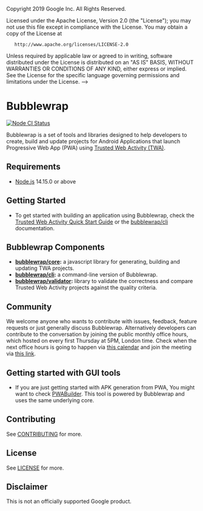 Copyright 2019 Google Inc. All Rights Reserved.
 
   Licensed under the Apache License, Version 2.0 (the "License");
   you may not use this file except in compliance with the License.
   You may obtain a copy of the License at
 
       http://www.apache.org/licenses/LICENSE-2.0
 
   Unless required by applicable law or agreed to in writing, software
   distributed under the License is distributed on an "AS IS" BASIS,
   WITHOUT WARRANTIES OR CONDITIONS OF ANY KIND, either express or implied.
   See the License for the specific language governing permissions and
   limitations under the License.
-->
# Bubblewrap
[![Node CI Status](https://github.com/GoogleChromeLabs/bubblewrap/workflows/Node%20CI/badge.svg)](https://github.com/GoogleChromeLabs/bubblewrap/actions?query=workflow%3A%22Node+CI%22)

Bubblewrap is a set of tools and libraries designed to help developers to create, build and update
projects for Android Applications that launch Progressive Web App (PWA) using
[Trusted Web Activity (TWA)](https://developer.chrome.com/docs/android/trusted-web-activity/).

## Requirements
- [Node.js](https://nodejs.org/en/) 14.15.0 or above

## Getting Started
- To get started with building an application using Bubblewrap, check the [Trusted Web Activity
Quick Start Guide][1] or the [bubblewrap/cli](./packages/cli) documentation.

## Bubblewrap Components

- **[bubblewrap/core](./packages/core):** a javascript library for generating, building and
updating TWA projects.
- **[bubblewrap/cli](./packages/cli):** a command-line version of Bubblewrap.
- **[bubblewrap/validator](./packages/validator):** library to validate the correctness and
compare Trusted Web Activity projects against the quality criteria.

## Community

We welcome anyone who wants to contribute with issues, feedback, feature requests or just
generally discuss Bubblewrap. Alternatively developers can contribute to the conversation
by joining the public monthly office hours, which hosted on every first Thursday at 5PM,
London time. Check when the next office hours is going to happen via [this calendar][5]
and join the meeting via [this link][3].
 
## Getting started with GUI tools 
- If you are just getting started with APK generation from PWA, You might want to check [PWABuilder](https://www.pwabuilder.com/).
This tool is powered by Bubblewrap and uses the same underlying core. 

## Contributing

See [CONTRIBUTING](./CONTRIBUTING.md) for more.

## License

See [LICENSE](./LICENSE) for more.

## Disclaimer

This is not an officially supported Google product.

[1]: https://developer.chrome.com/docs/android/trusted-web-activity/quick-start/
[2]: https://join.slack.com/t/chromiumdev/shared_invite/zt-4b4af0yu-1mZ7uF6pCjYMC4poRr8Bkg
[3]: https://meet.google.com/hps-wjke-qac
[4]: https://chromiumdev.slack.com/archives/C01829L0URJ
[5]: https://calendar.google.com/calendar/embed?src=c_jovg5osnfku7kigbo7joh1reug%40group.calendar.google.com&ctz=Europe%2FLondon&mode=AGENDA
[6]: https://chromiumdev.slack.com/
